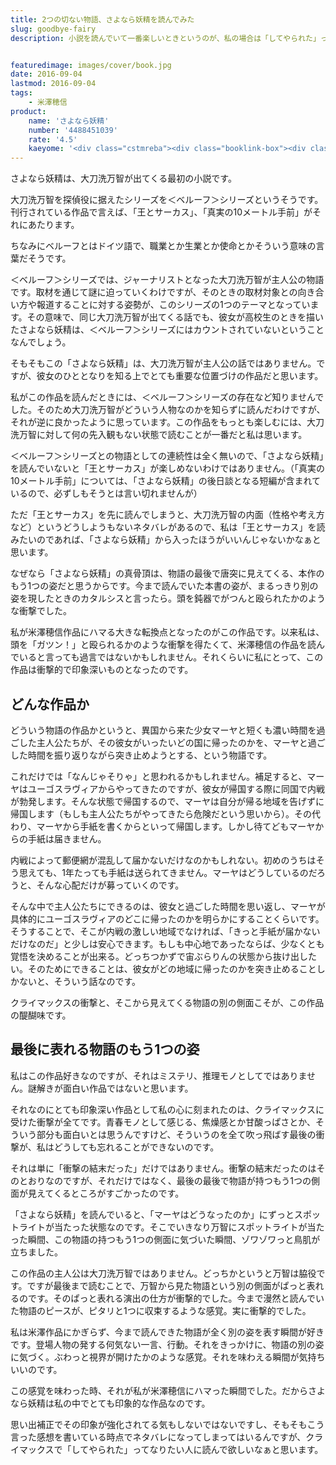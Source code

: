 ```yaml
---
title: 2つの切ない物語、さよなら妖精を読んでみた
slug: goodbye-fairy
description: 小説を読んでいて一番楽しいときというのが、私の場合は「してやられた」って舌を巻く瞬間です。この作品を読んで受けた衝撃は今でも忘れられません。思い出補正が強いせいかもしれませんが、この衝撃を超えるような作品になかなか出会えずにいます。


featuredimage: images/cover/book.jpg
date: 2016-09-04
lastmod: 2016-09-04
tags: 
    - 米澤穂信
product:
    name: 'さよなら妖精'
    number: '4488451039'
    rate: '4.5'
    kaeyome: '<div class="cstmreba"><div class="booklink-box"><div class="booklink-image"><a href="http://www.amazon.co.jp/exec/obidos/asin/4488451039/illusionspace-22/" target="_blank" ><img src="https://ecx.images-amazon.com/images/I/51076TYQYPL._SL160_.jpg" style="border: none;" /></a></div><div class="booklink-info"><div class="booklink-name"><a href="http://www.amazon.co.jp/exec/obidos/asin/4488451039/illusionspace-22/" target="_blank" >さよなら妖精 (創元推理文庫)</a><div class="booklink-powered-date">posted with <a href="http://yomereba.com" rel="nofollow" target="_blank">ヨメレバ</a></div></div><div class="booklink-detail">米澤 穂信 東京創元社 2006-06-10    </div><div class="booklink-link2"><div class="shoplinkamazon"><a href="http://www.amazon.co.jp/exec/obidos/asin/4488451039/illusionspace-22/" target="_blank" >Amazon</a></div><div class="shoplinkkindle"><a href="http://www.amazon.co.jp/exec/obidos/ASIN/B007RI8D16/illusionspace-22/" target="_blank" >Kindle</a></div><div class="shoplinkrakuten"><a href="http://hb.afl.rakuten.co.jp/hgc/11acbc01.369b1bf6.11acbc02.cabf9fe9/?pc=http%3A%2F%2Fbooks.rakuten.co.jp%2Frb%2F4041165%2F%3Fscid%3Daf_ich_link_urltxt%26m%3Dhttp%3A%2F%2Fm.rakuten.co.jp%2Fev%2Fbook%2F" target="_blank" >楽天ブックス</a></div>                        	  <div class="shoplinkkino"><a href="http://ck.jp.ap.valuecommerce.com/servlet/referral?sid=3085416&pid=882196163&vc_url=http%3A%2F%2Fwww.kinokuniya.co.jp%2Ff%2Fdsg-01-9784488451035" target="_blank" >紀伊國屋書店<img src="https://ad.jp.ap.valuecommerce.com/servlet/gifbanner?sid=3085416&pid=882196163" height="1" width="1" border="0"></a></div>	  	  	</div></div><div class="booklink-footer"></div></div></div>'
---
```


さよなら妖精は、大刀洗万智が出てくる最初の小説です。

大刀洗万智を探偵役に据えたシリーズを＜ベルーフ＞シリーズというそうです。刊行されている作品で言えば、「王とサーカス」、「真実の10メートル手前」がそれにあたります。

ちなみにベルーフとはドイツ語で、職業とか生業とか使命とかそういう意味の言葉だそうです。

＜ベルーフ＞シリーズでは、ジャーナリストとなった大刀洗万智が主人公の物語です。取材を通じて謎に迫っていくわけですが、そのときの取材対象との向き合い方や報道することに対する姿勢が、このシリーズの1つのテーマとなっています。その意味で、同じ大刀洗万智が出てくる話でも、彼女が高校生のときを描いたさよなら妖精は、＜ベルーフ＞シリーズにはカウントされていないということなんでしょう。

そもそもこの「さよなら妖精」は、大刀洗万智が主人公の話ではありません。ですが、彼女のひととなりを知る上でとても重要な位置づけの作品だと思います。

私がこの作品を読んだときには、＜ベルーフ＞シリーズの存在など知りませんでした。そのため大刀洗万智がどういう人物なのかを知らずに読んだわけですが、それが逆に良かったように思っています。この作品をもっとも楽しむには、大刀洗万智に対して何の先入観もない状態で読むことが一番だと私は思います。

＜ベルーフ＞シリーズとの物語としての連続性は全く無いので、「さよなら妖精」を読んでいないと「王とサーカス」が楽しめないわけではありません。（「真実の10メートル手前」については、「さよなら妖精」の後日談となる短編が含まれているので、必ずしもそうとは言い切れませんが）

ただ「王とサーカス」を先に読んでしまうと、大刀洗万智の内面（性格や考え方など）というどうしようもないネタバレがあるので、私は「王とサーカス」を読みたいのであれば、「さよなら妖精」から入ったほうがいいんじゃないかなぁと思います。

なぜなら「さよなら妖精」の真骨頂は、物語の最後で唐突に見えてくる、本作のもう1つの姿だと思うからです。今まで読んでいた本書の姿が、まるっきり別の姿を現したときのカタルシスと言ったら。頭を鈍器でがつんと殴られたかのような衝撃でした。

私が米澤穂信作品にハマる大きな転換点となったのがこの作品です。以来私は、頭を「ガツン！」と殴られるかのような衝撃を得たくて、米澤穂信の作品を読んでいると言っても過言ではないかもしれません。それくらいに私にとって、この作品は衝撃的で印象深いものとなったのです。


## どんな作品か


どういう物語の作品かというと、異国から来た少女マーヤと短くも濃い時間を過ごした主人公たちが、その彼女がいったいどの国に帰ったのかを、マーヤと過ごした時間を振り返りながら突き止めようとする、という物語です。

これだけでは「なんじゃそりゃ」と思われるかもしれません。補足すると、マーヤはユーゴスラヴィアからやってきたのですが、彼女が帰国する際に同国で内戦が勃発します。そんな状態で帰国するので、マーヤは自分が帰る地域を告げずに帰国します（もしも主人公たちがやってきたら危険だという思いから）。その代わり、マーヤから手紙を書くからといって帰国します。しかし待てどもマーヤからの手紙は届きません。

内戦によって郵便網が混乱して届かないだけなのかもしれない。初めのうちはそう思えても、1年たっても手紙は送られてきません。マーヤはどうしているのだろうと、そんな心配だけが募っていくのです。

そんな中で主人公たちにできるのは、彼女と過ごした時間を思い返し、マーヤが具体的にユーゴスラヴィアのどこに帰ったのかを明らかにすることくらいです。そうすることで、そこが内戦の激しい地域でなければ、「きっと手紙が届かないだけなのだ」と少しは安心できます。もしも中心地であったならば、少なくとも覚悟を決めることが出来る。どっちつかずで宙ぶらりんの状態から抜け出したい。そのためにできることは、彼女がどの地域に帰ったのかを突き止めることしかないと、そういう話なのです。

クライマックスの衝撃と、そこから見えてくる物語の別の側面こそが、この作品の醍醐味です。


## 最後に表れる物語のもう1つの姿


私はこの作品好きなのですが、それはミステリ、推理モノとしてではありません。謎解きが面白い作品ではないと思います。

それなのにとても印象深い作品として私の心に刻まれたのは、クライマックスに受けた衝撃が全てです。青春モノとして感じる、焦燥感とか甘酸っぱさとか、そういう部分も面白いとは思うんですけど、そういうのを全て吹っ飛ばす最後の衝撃が、私はどうしても忘れることができないのです。

それは単に「衝撃の結末だった」だけではありません。衝撃の結末だったのはそのとおりなのですが、それだけではなく、最後の最後で物語が持つもう1つの側面が見えてくるところがすごかったのです。

「さよなら妖精」を読んでいると、「マーヤはどうなったのか」にずっとスポットライトが当たった状態なのです。そこでいきなり万智にスポットライトが当たった瞬間、この物語の持つもう1つの側面に気づいた瞬間、ゾワゾワっと鳥肌が立ちました。

この作品の主人公は大刀洗万智ではありません。どっちかというと万智は脇役です。ですが最後まで読むことで、万智から見た物語という別の側面がぱっと表れるのです。そのぱっと表れる演出の仕方が衝撃的でした。今まで漫然と読んでいた物語のピースが、ピタリと1つに収束するような感覚。実に衝撃的でした。

私は米澤作品にかぎらず、今まで読んできた物語が全く別の姿を表す瞬間が好きです。登場人物の発する何気ない一言、行動。それをきっかけに、物語の別の姿に気づく。ぶわっと視界が開けたかのような感覚。それを味わえる瞬間が気持ちいいのです。

この感覚を味わった時、それが私が米澤穂信にハマった瞬間でした。だからさよなら妖精は私の中でとても印象的な作品なのです。

思い出補正でその印象が強化されてる気もしないではないですし、そもそもこう言った感想を書いている時点でネタバレになってしまってはいるんですが、クライマックスで「してやられた」ってなりたい人に読んで欲しいなぁと思います。


  